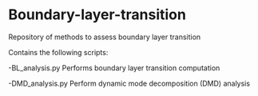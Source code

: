 # Boundary-layer-transition
Repository of methods to assess boundary layer transition

Contains the following scripts:

-BL_analysis.py
Performs boundary layer transition computation

-DMD_analysis.py 
Perform dynamic mode decomposition (DMD) analysis
